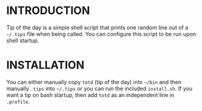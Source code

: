 # INTRODUCTION

Tip of the day is a simple shell script that prints one random line out of a `~/.tips` file when being called. You can configure this script to be run upon shell startup.

# INSTALLATION

You can either manually copy `totd` (tip of the day) into `~/bin` and then manually `.tips` into `~/.tips` or you can run the included `install.sh`. If you want a tip on bash startup, then add `totd` as an independent line in `.profile`.

